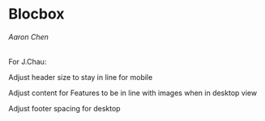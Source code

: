 # Blocbox
###### Aaron Chen

For J.Chau:

Adjust header size to stay in line for mobile

Adjust content for Features to be in line with images when in desktop view

Adjust footer spacing for desktop

